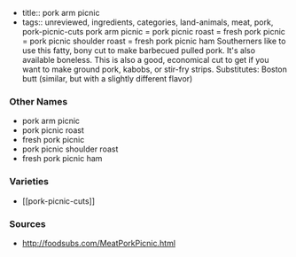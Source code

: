 - title:: pork arm picnic
- tags:: unreviewed, ingredients, categories, land-animals, meat, pork, pork-picnic-cuts
pork arm picnic = pork picnic roast = fresh pork picnic = pork picnic shoulder roast = fresh pork picnic ham Southerners like to use this fatty, bony cut to make barbecued pulled pork. It's also available boneless. This is also a good, economical cut to get if you want to make ground pork, kabobs, or stir-fry strips. Substitutes: Boston butt (similar, but with a slightly different flavor)

### Other Names

* pork arm picnic
* pork picnic roast
* fresh pork picnic
* pork picnic shoulder roast
* fresh pork picnic ham

### Varieties

* [[pork-picnic-cuts]]

### Sources
* http://foodsubs.com/MeatPorkPicnic.html
